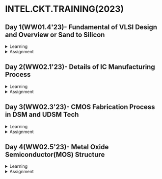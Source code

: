 # INTEL.CKT.TRAINING(2023)

## Day 1(WW01.4'23)- Fundamental of VLSI Design and Overview or Sand to Silicon

 <details>
<summary>Learning</summary>
<br>
 
 ### Intro : Steps to create GITHUB REPO :

1) Register using intel email address
2) Login, create repo and start write-up.


### Analog VLSI CKT Design , Presenter : Prof Santunu Sarangi

1)Basic Unix

2)Analog Design - sch drawing tools

3)Digital - Verilog, EDA,synthesis,etc

4)Book reference : Fundamentals of electric circuit, Charles K.Alexander & Matthew N.O Sadiku


### Fundamental VLSI :Overview of Sand to Silicon

What is VLSI?
1) Motherboard --> Chip --> Waver --> Die
2) Die contain of : 
 - Microcontroller, memory,analog and digital circuit. --> Implemented of VLSI.
3) Good Design must fullfill following requirement :
 - Functionality (Performance, low power)
 - Low Cost
 - Timely execution
 4) Design quality checks :
 - Testability
 - Yield
   What is yield? 
   - percentage of the actual number of chip produced on one wafer.  (number of chip working)
   - % Yield = (good die/ total die) X 100 %
 - Realibility (EOS,ESD,noise,crosstalk,etc)
 
 <br>
</details>

<details>
<summary>Assignment</summary>
<br>
 
<br>
</details>

 ## Day 2(WW02.1'23)- Details of IC Manufacturing Process
 
 <details>
<summary>Learning</summary>
<br>
 
 ### Analog IC Design Process
 1) Electrical Design(Schematic design) :
    - It is a starting to the Analog design, which is designer start with defining the specification of the circuit/schematic.
    - Followed by circuit drawing and verifiying the design using Analog design schematic tools such as Virtuoso,Presto and etc.
    - Besides specifications requirement, robustness of the design can be ensure by reliability test(EOS, Aging,RV,etc).

2) Physical Design(Layout Design) :
   - Process of representing electrical design(schematic) in layout.
   - Start with physical design such as floorplan, placement and routing.
   - Followed by the physical verification - Check LVS, DRC rule.
   - Lastly is parasitic extraction, whereby extracting the layout so that design can be validate with RC parasitic.

3) Test Design :
   - Process of coordinating,planning and implementing the Analog Design performance.
   - Type of test : Functional,Parametric,static, dynamic.
   
4) Flow chart of Analog Design process as below :

![image](https://user-images.githubusercontent.com/122240906/211698970-2c723d32-8229-45f1-b3cd-f2ce3b22ef5e.png)

5) Analog IC Design Process and Relation with CAD and PDK

![image](https://user-images.githubusercontent.com/122240906/211699618-aaeab87b-a51e-4562-bbfc-2aed9ea77a48.png)

6) Keynote : Designer should always design a practical circuit based on the device limit, technology constraints and physical implementations in order to meet the criteria of high performance, low power and low cost. Therefore the understand of layout design is important to minimize the iteration in design process.

 ### CMOS Technology
 
 1) Comparison of BJT and Mosfet :
 ![image](https://user-images.githubusercontent.com/122240906/211700541-34105d9c-b730-4ff7-923b-9d05bfd1c8e0.png)
 

 ### CMOS Fabrication Process 
 
 1) Process steps :
    Wafer Formation(sand to silocon) --> Photolithography --> Well and Channel Formation --> Sio2 Deposition --> Isolation 
    --> Gate Oxide Creation --> Gate and Source/Drain Formations --> Contacts and Metalizations --> Passivation --> Metrology.
    
    
    (a) Wafer Formation
    - wafer cut from boule, cylindrical ingots of single crystal silicon.
    - some amount of impurities added to the melt to provide the crystal.
    - A seed crystal is deep into the melt to initiate crystal growth.
    - Seed gradually withdrawn from the melt and simultaneously rotated.
    - The seed withdrawal and rotation rates determines the diameter of ingot.
        <img width="172" alt="image" src="https://user-images.githubusercontent.com/122240906/212214940-d13af078-c3f8-4ea1-8dc3-7fc2f2c47825.png">
        <img width="415" alt="image" src="https://user-images.githubusercontent.com/122240906/212215077-b5d40c15-8944-4692-9339-b91157748812.png">
    
    (b) Photolithography
       - patterning process.
       - wafer coated by the photoresist and subjected to selectiv illumination through the photomask.
       - photomask is constucted with chromium.
       - used UV light to expose- the photorist.
       <img width="218" alt="image" src="https://user-images.githubusercontent.com/122240906/212219497-5ec17755-ee07-48a0-85dc-3ebb57cb4a30.png">

    (c) Well and Channel Formation
    - Nwell : pmos bule in a n-well, nmos place in p substrate.
    - Pwell : nmos bule in a p-well, pmos place in  n substrate.
    - Twin well : emergence of nwell process.
    - Triple well : provide isolation between analog and digital blocks in mixed signal chips. used to isolate high density dynamic memory for logic.

    (d) Silicon Dioxide(Sio2)
    - Oxidation achived by heating the silicon wavef in oxidizing atmostphere.

    (e) Isolation
    - to avoid interaction between devices.
    - form thick oxide by LOCOS process - Local Oxidation of Silicon
        
    (f) Gate Oxide
    - Form gate oxide for transistor. 
    - gate also consist thin gate layer oxide.

     (g) Gate and Source/Drain Formations.
     - Grow gate oxide to accommodate gate/drain/source --> deposit polysilicon --> patter polysilicon --> etch exposed gate oxide --> implant pMos/nMOS source&drain region.

     (h) Contact and Metallization
     - Make contact cut to source/drain/gate according to contact mask.-hole etched in dielectric after source/drain formation.
     - make from alluminium, copper or tungsten.

     (i) Passivation
     - Final process is adding a protectiove glass layer.
     - to prevent ingress of contaminants.
      
      (j) Metrology
      - Measurement process to give feedback to manufacturing process.
<br>
</details>

<details>
<summary>Assignment</summary>
<br>
 
<br>
</details>

 ## Day 3(WW02.3'23)- CMOS Fabrication Process in DSM and UDSM Tech
 
<details>
<summary>Learning</summary>
 <br>
 
 ### Submicron CMOS Process
 
 Disadvantages :
 - pn junction usage, to isolate transistor becomes impractical as transistor size decrease.
 - LOCOS disadvantage; bird's beak effect, the surface area loss to this encroachment.
 - LOCOS advantage; simple flow, high oxide quality due to LOCOS structure thermally grown.
 <img width="230" alt="image" src="https://user-images.githubusercontent.com/122240906/212546268-fd095a42-b0ae-415b-8110-8f77ff25f676.png">
 

  ### Sallow Trench Isolation (STI) Process
  
  - Preffered isolation process for deep-submicron process --> No Bird's beak(reduced active to active spacing).
  - Much suitable for the increase density in small area.
  - Disadvantages : a lot of process steps.
  
  <img width="248" alt="image" src="https://user-images.githubusercontent.com/122240906/212547601-465f2e9a-49bd-49a6-9882-4aa22e381faa.png">

   
  ### Deep Submicron (DSM) and Ultra Deep Submicron(UDSM) CMOS Technology
  
 - Type of resistor in DSM CMOS Technology.
 <img width="476" alt="image" src="https://user-images.githubusercontent.com/122240906/212549423-199d416a-bb3c-4340-abee-d252582c85ae.png">

 - Type of capacitor in DSM CMOS Technology.
 <img width="542" alt="image" src="https://user-images.githubusercontent.com/122240906/212549447-1b9c71f8-cc40-4eb4-b3ac-4baca19d7ebe.png">

- DSM Fabrication Process

<img width="439" alt="image" src="https://user-images.githubusercontent.com/122240906/212549198-38427377-ee5b-47b9-86b8-7dcebab5f13e.png">
 
- DSM vs UDSM
<img width="666" alt="image" src="https://user-images.githubusercontent.com/122240906/212550430-ebb41b06-4d04-464f-b5be-ba36f13f702d.png">

<br>
</details>

<details>
<summary>Assignment</summary>
<br>
 
<br>
</details>

 ## Day 4(WW02.5'23)- Metal Oxide Semiconductor(MOS) Structure
 
<details>
<summary>Learning</summary>
<br>
 
  ### Metal Oxide Semiconductor(MOS) Device Structure
  
 - MOS junction - A capacitor
                - No current-voltage relationship, on capacitor-voltage relationship.

<img width="157" alt="image" src="https://user-images.githubusercontent.com/122240906/212551398-9b7349ed-0a32-4dcb-99f5-e4b7d3e06128.png">

### Metal Oxide Semiconductor(MOS) Fabrication

- Process to create SiO2 on top of silicon, called Oxidation.
- Process to deposit poly-silicon on top of SiO2 called Metallization.

### Ideal MOS Junction or Capacitor

 - No charge in the device if V=0
 - Substrate is uniformly doped.
 - All charge is 0 (Interface charge, Trapped charge, Fixed charge, mobile charge, etc..)
 <img width="256" alt="image" src="https://user-images.githubusercontent.com/122240906/212551717-4dd1b5a6-e029-4c2c-aa53-95a7c4d78dc1.png">
 - 4 condition in ideal case: 

 (1) Accumulation Mode (v<0)
  - Accumulation occurs when voltage applied less than the flatband voltage.
  - The negative charge on the gate attracts holes from the substrate to the oxide-semiconductor interface.
  - Pile of majority carrier at the interface.
  - Charge at the surface directly proportional to voltage
<img width="224" alt="image" src="https://user-images.githubusercontent.com/122240906/212552359-49da06c0-d23e-4c0f-b561-d24501d73f9e.png">

(2)  Depletion Mode ( V > 0)
  -  More positive voltage than the flatband voltage is applied, a negative charge builds up in the semiconductor
  -  The depletion layer width further increases with increasing gate voltage.
 
 (3) Strong Inversion Mode (V > and equal Vt)
  - at Vt, channel form at the surface of semiconductor due to inversion charges.
  - Before Vt, charge come from negatively charged ionized acceptors.
  - After Vt, more charge comes from electron rather that depleting the holes.
  - More negetive charge required for semiconductor is comes from the mobile electron.
  - this negetive charge emerged to the oxide-semiconductor interface, this charge is due to minority carriers, so called inversion layer.
  
 (4) Flatband
  - Refers to fact that the energy band diagram of the semiconductor is flat, which implies that no charge exists in the semiconductor.
  
### C-V Characteristic of MOS Structure

<img width="349" alt="image" src="https://user-images.githubusercontent.com/122240906/212553498-ca33966c-27fa-4fa7-b9d0-f41e2a3b68eb.png">

 

<br>
</details>

<details>
<summary>Assignment</summary>
<br>
 
<br>
</details>
  
